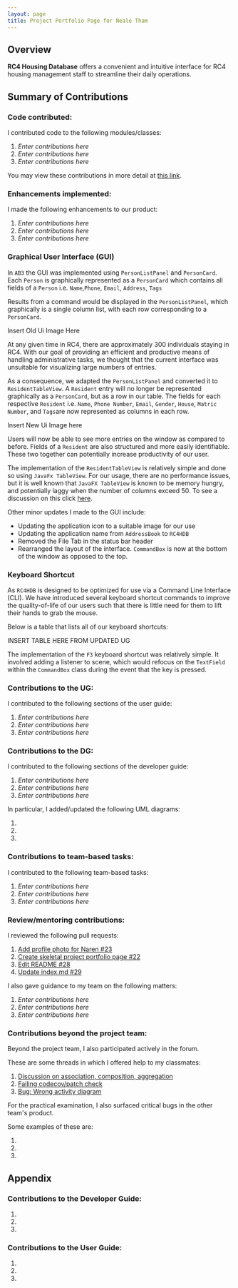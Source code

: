 ```yaml
---
layout: page
title: Project Portfolio Page for Neale Tham
---
```


## Overview

**RC4 Housing Database** offers a convenient and intuitive interface for RC4 housing management staff to streamline their daily operations.
## Summary of Contributions

### Code contributed:

I contributed code to the following modules/classes:
1. *Enter contributions here*
2. *Enter contributions here*
3. *Enter contributions here*

You may view these contributions in more detail at [this link](https://nus-cs2103-ay2223s1.github.io/tp-dashboard/?search=nealetham&breakdown=true).

<!-- Please replace the placeholder in the above URL with your github username. -->

### Enhancements implemented:

I made the following enhancements to our product:
1. *Enter contributions here*
2. *Enter contributions here*
3. *Enter contributions here*

### Graphical User Interface (GUI)

In `AB3` the GUI was implemented using `PersonListPanel` and `PersonCard`. Each `Person` is graphically represented as 
a `PersonCard` which contains all fields of a `Person` i.e. `Name`,`Phone`, `Email`, `Address`, `Tags` 

Results from a command would be displayed in the `PersonListPanel`, which graphically is a single column list, 
with each row corresponding to a `PersonCard`.

Insert Old Ui Image Here

At any given time in RC4, there are approximately 300 individuals staying in RC4. With our goal of providing an 
efficient and productive means of handling administrative tasks, we thought that the current interface was unsuitable 
for visualizing large numbers of entries.

As a consequence, we adapted the `PersonListPanel` and converted it to `ResidentTableView`. A `Resident` entry will no 
longer be represented graphically as a `PersonCard`, but as a row in our table. The fields for each respective
`Resident` i.e. `Name`, `Phone Number`, `Email`, `Gender`, `House`, `Matric Number`, and `Tags`are now represented as 
columns in each row.

Insert New Ui Image here

Users will now be able to see more entries on the window as compared to before. Fields of a `Resident` are also 
structured and more easily identifiable. These two together can potentially increase productivity of our user.

The implementation of the `ResidentTableView` is relatively simple and done so using `JavaFx TableView`. For our usage,
there are no performance issues, but it is well known that `JavaFX TableView` is known to be memory hungry, and 
potentially laggy when the number of columns exceed 50. To see a discussion on this click 
[here](https://github.com/javafxports/openjdk-jfx/issues/409).


Other minor updates I made to the GUI include:
* Updating the application icon to a suitable image for our use
* Updating the application name from `AddressBook` to `RC4HDB`
* Removed the File Tab in the status bar header
* Rearranged the layout of the interface. `CommandBox` is now at the bottom of the window as opposed to the top.


### Keyboard Shortcut

As `RC4HDB` is designed to be optimized for use via a Command Line Interface (CLI). We have introduced several 
keyboard shortcut commands to improve the quality-of-life of our users such that there is little need for them to lift
their hands to grab the mouse. 

Below is a table that lists all of our keyboard shortcuts:

INSERT TABLE HERE FROM UPDATED UG

The implementation of the `F3` keyboard shortcut was relatively simple. It involved adding a listener to scene, which
would refocus on the `TextField` within the `CommandBox` class during the event that the key
is pressed.


### Contributions to the UG:

I contributed to the following sections of the user guide:
1. *Enter contributions here*
2. *Enter contributions here*
3. *Enter contributions here*

### Contributions to the DG:

I contributed to the following sections of the developer guide:
1. *Enter contributions here*
2. *Enter contributions here*
3. *Enter contributions here*

In particular, I added/updated the following UML diagrams:
1. []()
2. []()
3. []()

<!-- Provide links to the diagrams in the appendix at the bottom of the page -->

### Contributions to team-based tasks:

I contributed to the following team-based tasks:
1. *Enter contributions here*
2. *Enter contributions here*
3. *Enter contributions here*

### Review/mentoring contributions:

I reviewed the following pull requests:
1. [Add profile photo for Naren #23](https://github.com/AY2223S1-CS2103T-W12-3/tp/pull/23)
2. [Create skeletal project portfolio page #22](https://github.com/AY2223S1-CS2103T-W12-3/tp/pull/22)
3. [Edit README #28](https://github.com/AY2223S1-CS2103T-W12-3/tp/pull/28)
4. [Update index.md #29](https://github.com/AY2223S1-CS2103T-W12-3/tp/pull/29)

I also gave guidance to my team on the following matters:
1. *Enter contributions here*
2. *Enter contributions here*
3. *Enter contributions here*

### Contributions beyond the project team:

Beyond the project team, I also participated actively in the forum.

These are some threads in which I offered help to my classmates:
1. [Discussion on association, composition, aggregation](https://github.com/nus-cs2103-AY2223S1/forum/issues/86#issuecomment-1229400456)
2. [Failing codecov/patch check](https://github.com/nus-cs2103-AY2223S1/forum/issues/330)
3. [Bug: Wrong activity diagram](https://github.com/nus-cs2103-AY2223S1/forum/issues/338)

<!-- Provide links to the threads here -->

For the practical examination, I also surfaced critical bugs in the other team's product.

Some examples of these are:
1. []()
2. []()
3. []()

## Appendix

### Contributions to the Developer Guide:

1. ![]()
2. ![]()
3. ![]()

<!-- Embed the diagrams here -->

### Contributions to the User Guide:

1. ![]()
2. ![]()
3. ![]()

<!-- Embed the diagrams here -->
